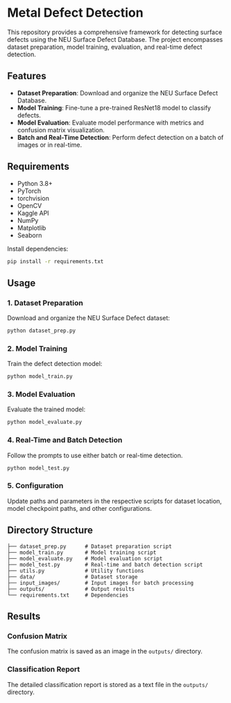 
# Metal Defect Detection

This repository provides a comprehensive framework for detecting surface defects using the NEU Surface Defect Database. The project encompasses dataset preparation, model training, evaluation, and real-time defect detection.

## Features

- **Dataset Preparation**: Download and organize the NEU Surface Defect Database.
- **Model Training**: Fine-tune a pre-trained ResNet18 model to classify defects.
- **Model Evaluation**: Evaluate model performance with metrics and confusion matrix visualization.
- **Batch and Real-Time Detection**: Perform defect detection on a batch of images or in real-time.

## Requirements

- Python 3.8+
- PyTorch
- torchvision
- OpenCV
- Kaggle API
- NumPy
- Matplotlib
- Seaborn

Install dependencies:

```bash
pip install -r requirements.txt
```

## Usage

### 1. Dataset Preparation

Download and organize the NEU Surface Defect dataset:

```bash
python dataset_prep.py
```

### 2. Model Training

Train the defect detection model:

```bash
python model_train.py
```

### 3. Model Evaluation

Evaluate the trained model:

```bash
python model_evaluate.py
```

### 4. Real-Time and Batch Detection

Follow the prompts to use either batch or real-time detection.


```bash
python model_test.py
```

### 5. Configuration

Update paths and parameters in the respective scripts for dataset location, model checkpoint paths, and other configurations.

## Directory Structure

```
├── dataset_prep.py      # Dataset preparation script
├── model_train.py       # Model training script
├── model_evaluate.py    # Model evaluation script
├── model_test.py        # Real-time and batch detection script
├── utils.py             # Utility functions
├── data/                # Dataset storage
├── input_images/        # Input images for batch processing
├── outputs/             # Output results
└── requirements.txt     # Dependencies
```

## Results

### Confusion Matrix

The confusion matrix is saved as an image in the `outputs/` directory.

### Classification Report

The detailed classification report is stored as a text file in the `outputs/` directory.
